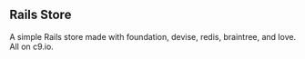 <h2>Rails Store</h2>

A simple Rails store made with foundation, devise, redis, braintree, and love. All on c9.io.
